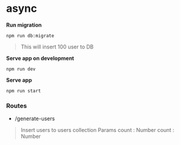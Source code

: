 # async
 
**Run migration**

`npm run db:migrate`

> This will insert 100 user to DB

**Serve app on development**

`npm run dev`

**Serve app**

`npm run start`

### Routes

- /generate-users
> Insert users to users collection
Params
> count : Number
> count : Number
